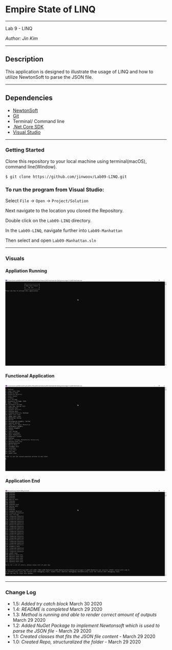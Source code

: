 # Empire State of LINQ
----

Lab 9 - LINQ

*Author: Jin Kim*

----

## Description

This application is designed to illustrate the usage of LINQ and how to utilize NewtonSoft to parse the JSON file.

---
## Dependencies

- [NewtonSoft](https://www.newtonsoft.com/json/help/html/Introduction.htm)
- [Git](https://git-scm.com/)
- Terminal/ Command line
- [.Net Core SDK](https://dotnet.microsoft.com/download)
- [Visual Studio](https://docs.microsoft.com/en-us/visualstudio/releases/2019/release-notes)

---
### Getting Started
Clone this repository to your local machine using terminal(macOS), command line(Window).

```
$ git clone https://github.com/jinwoov/Lab09-LINQ.git
```

### To run the program from Visual Studio:
Select ```File``` -> ```Open``` -> ```Project/Solution```

Next navigate to the location you cloned the Repository.

Double click on the ```Lab09-LINQ``` directory.

In the `Lab09-LINQ`, navigate further into `Lab09-Manhattan`

Then select and open ```Lab09-Manhattan.sln```

---
### Visuals

#### Appliation Running
![Application](./assets/images/application-start.png)

#### Functional Application
![Application running](./assets/images/functional-application.png)

#### Application End
![Unit testing pass](./assets/images/application-end.png)

---

### Change Log
- 1.5: *Added try catch block* March 30 2020
- 1.4: *README is completed* March 29 2020
- 1.3: *Method is running and able to render correct amount of outputs* March 29 2020
- 1.2: *Added NuGet Package to implement Newtonsoft which is used to parse the JSON file* - March 29 2020
- 1.1: *Created classes that fits the JSON file content* - March 29 2020  
- 1.0: *Created Repo, structuralized the folder* - March 29 2020  